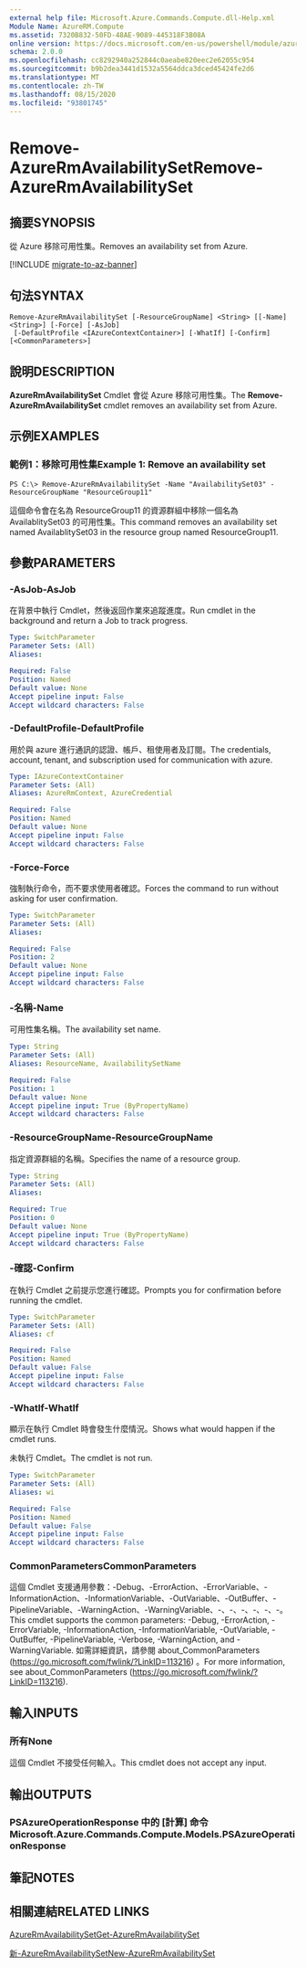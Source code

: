 ```yaml
---
external help file: Microsoft.Azure.Commands.Compute.dll-Help.xml
Module Name: AzureRM.Compute
ms.assetid: 7320B832-50FD-48AE-9089-445318F3B08A
online version: https://docs.microsoft.com/en-us/powershell/module/azurerm.compute/remove-azurermavailabilityset
schema: 2.0.0
ms.openlocfilehash: cc8292940a252844c0aeabe820eec2e62055c954
ms.sourcegitcommit: b9b2dea3441d1532a5564ddca3dced45424fe2d6
ms.translationtype: MT
ms.contentlocale: zh-TW
ms.lasthandoff: 08/15/2020
ms.locfileid: "93801745"
---
```

# <span data-ttu-id="8bf8f-101">Remove-AzureRmAvailabilitySet</span><span class="sxs-lookup"><span data-stu-id="8bf8f-101">Remove-AzureRmAvailabilitySet</span></span>

## <span data-ttu-id="8bf8f-102">摘要</span><span class="sxs-lookup"><span data-stu-id="8bf8f-102">SYNOPSIS</span></span>
<span data-ttu-id="8bf8f-103">從 Azure 移除可用性集。</span><span class="sxs-lookup"><span data-stu-id="8bf8f-103">Removes an availability set from Azure.</span></span>

[!INCLUDE [migrate-to-az-banner](../../includes/migrate-to-az-banner.md)]

## <span data-ttu-id="8bf8f-104">句法</span><span class="sxs-lookup"><span data-stu-id="8bf8f-104">SYNTAX</span></span>

```
Remove-AzureRmAvailabilitySet [-ResourceGroupName] <String> [[-Name] <String>] [-Force] [-AsJob]
 [-DefaultProfile <IAzureContextContainer>] [-WhatIf] [-Confirm] [<CommonParameters>]
```

## <span data-ttu-id="8bf8f-105">說明</span><span class="sxs-lookup"><span data-stu-id="8bf8f-105">DESCRIPTION</span></span>
<span data-ttu-id="8bf8f-106">**AzureRmAvailabilitySet** Cmdlet 會從 Azure 移除可用性集。</span><span class="sxs-lookup"><span data-stu-id="8bf8f-106">The **Remove-AzureRmAvailabilitySet** cmdlet removes an availability set from Azure.</span></span>

## <span data-ttu-id="8bf8f-107">示例</span><span class="sxs-lookup"><span data-stu-id="8bf8f-107">EXAMPLES</span></span>

### <span data-ttu-id="8bf8f-108">範例1：移除可用性集</span><span class="sxs-lookup"><span data-stu-id="8bf8f-108">Example 1: Remove an availability set</span></span>
```
PS C:\> Remove-AzureRmAvailabilitySet -Name "AvailabilitySet03" -ResourceGroupName "ResourceGroup11"
```

<span data-ttu-id="8bf8f-109">這個命令會在名為 ResourceGroup11 的資源群組中移除一個名為 AvailablitySet03 的可用性集。</span><span class="sxs-lookup"><span data-stu-id="8bf8f-109">This command removes an availability set named AvailablitySet03 in the resource group named ResourceGroup11.</span></span>

## <span data-ttu-id="8bf8f-110">參數</span><span class="sxs-lookup"><span data-stu-id="8bf8f-110">PARAMETERS</span></span>

### <span data-ttu-id="8bf8f-111">-AsJob</span><span class="sxs-lookup"><span data-stu-id="8bf8f-111">-AsJob</span></span>
<span data-ttu-id="8bf8f-112">在背景中執行 Cmdlet，然後返回作業來追蹤進度。</span><span class="sxs-lookup"><span data-stu-id="8bf8f-112">Run cmdlet in the background and return a Job to track progress.</span></span>

```yaml
Type: SwitchParameter
Parameter Sets: (All)
Aliases: 

Required: False
Position: Named
Default value: None
Accept pipeline input: False
Accept wildcard characters: False
```

### <span data-ttu-id="8bf8f-113">-DefaultProfile</span><span class="sxs-lookup"><span data-stu-id="8bf8f-113">-DefaultProfile</span></span>
<span data-ttu-id="8bf8f-114">用於與 azure 進行通訊的認證、帳戶、租使用者及訂閱。</span><span class="sxs-lookup"><span data-stu-id="8bf8f-114">The credentials, account, tenant, and subscription used for communication with azure.</span></span>

```yaml
Type: IAzureContextContainer
Parameter Sets: (All)
Aliases: AzureRmContext, AzureCredential

Required: False
Position: Named
Default value: None
Accept pipeline input: False
Accept wildcard characters: False
```

### <span data-ttu-id="8bf8f-115">-Force</span><span class="sxs-lookup"><span data-stu-id="8bf8f-115">-Force</span></span>
<span data-ttu-id="8bf8f-116">強制執行命令，而不要求使用者確認。</span><span class="sxs-lookup"><span data-stu-id="8bf8f-116">Forces the command to run without asking for user confirmation.</span></span>

```yaml
Type: SwitchParameter
Parameter Sets: (All)
Aliases: 

Required: False
Position: 2
Default value: None
Accept pipeline input: False
Accept wildcard characters: False
```

### <span data-ttu-id="8bf8f-117">-名稱</span><span class="sxs-lookup"><span data-stu-id="8bf8f-117">-Name</span></span>
<span data-ttu-id="8bf8f-118">可用性集名稱。</span><span class="sxs-lookup"><span data-stu-id="8bf8f-118">The availability set name.</span></span>

```yaml
Type: String
Parameter Sets: (All)
Aliases: ResourceName, AvailabilitySetName

Required: False
Position: 1
Default value: None
Accept pipeline input: True (ByPropertyName)
Accept wildcard characters: False
```

### <span data-ttu-id="8bf8f-119">-ResourceGroupName</span><span class="sxs-lookup"><span data-stu-id="8bf8f-119">-ResourceGroupName</span></span>
<span data-ttu-id="8bf8f-120">指定資源群組的名稱。</span><span class="sxs-lookup"><span data-stu-id="8bf8f-120">Specifies the name of a resource group.</span></span>

```yaml
Type: String
Parameter Sets: (All)
Aliases: 

Required: True
Position: 0
Default value: None
Accept pipeline input: True (ByPropertyName)
Accept wildcard characters: False
```

### <span data-ttu-id="8bf8f-121">-確認</span><span class="sxs-lookup"><span data-stu-id="8bf8f-121">-Confirm</span></span>
<span data-ttu-id="8bf8f-122">在執行 Cmdlet 之前提示您進行確認。</span><span class="sxs-lookup"><span data-stu-id="8bf8f-122">Prompts you for confirmation before running the cmdlet.</span></span>

```yaml
Type: SwitchParameter
Parameter Sets: (All)
Aliases: cf

Required: False
Position: Named
Default value: False
Accept pipeline input: False
Accept wildcard characters: False
```

### <span data-ttu-id="8bf8f-123">-WhatIf</span><span class="sxs-lookup"><span data-stu-id="8bf8f-123">-WhatIf</span></span>
<span data-ttu-id="8bf8f-124">顯示在執行 Cmdlet 時會發生什麼情況。</span><span class="sxs-lookup"><span data-stu-id="8bf8f-124">Shows what would happen if the cmdlet runs.</span></span>

<span data-ttu-id="8bf8f-125">未執行 Cmdlet。</span><span class="sxs-lookup"><span data-stu-id="8bf8f-125">The cmdlet is not run.</span></span>

```yaml
Type: SwitchParameter
Parameter Sets: (All)
Aliases: wi

Required: False
Position: Named
Default value: False
Accept pipeline input: False
Accept wildcard characters: False
```

### <span data-ttu-id="8bf8f-126">CommonParameters</span><span class="sxs-lookup"><span data-stu-id="8bf8f-126">CommonParameters</span></span>
<span data-ttu-id="8bf8f-127">這個 Cmdlet 支援通用參數：-Debug、-ErrorAction、-ErrorVariable、-InformationAction、-InformationVariable、-OutVariable、-OutBuffer、-PipelineVariable、-WarningAction、-WarningVariable、-、-、-、-、-、-。</span><span class="sxs-lookup"><span data-stu-id="8bf8f-127">This cmdlet supports the common parameters: -Debug, -ErrorAction, -ErrorVariable, -InformationAction, -InformationVariable, -OutVariable, -OutBuffer, -PipelineVariable, -Verbose, -WarningAction, and -WarningVariable.</span></span> <span data-ttu-id="8bf8f-128">如需詳細資訊，請參閱 about_CommonParameters (https://go.microsoft.com/fwlink/?LinkID=113216) 。</span><span class="sxs-lookup"><span data-stu-id="8bf8f-128">For more information, see about_CommonParameters (https://go.microsoft.com/fwlink/?LinkID=113216).</span></span>

## <span data-ttu-id="8bf8f-129">輸入</span><span class="sxs-lookup"><span data-stu-id="8bf8f-129">INPUTS</span></span>

### <span data-ttu-id="8bf8f-130">所有</span><span class="sxs-lookup"><span data-stu-id="8bf8f-130">None</span></span>
<span data-ttu-id="8bf8f-131">這個 Cmdlet 不接受任何輸入。</span><span class="sxs-lookup"><span data-stu-id="8bf8f-131">This cmdlet does not accept any input.</span></span>

## <span data-ttu-id="8bf8f-132">輸出</span><span class="sxs-lookup"><span data-stu-id="8bf8f-132">OUTPUTS</span></span>

### <span data-ttu-id="8bf8f-133">PSAzureOperationResponse 中的 [計算] 命令</span><span class="sxs-lookup"><span data-stu-id="8bf8f-133">Microsoft.Azure.Commands.Compute.Models.PSAzureOperationResponse</span></span>

## <span data-ttu-id="8bf8f-134">筆記</span><span class="sxs-lookup"><span data-stu-id="8bf8f-134">NOTES</span></span>

## <span data-ttu-id="8bf8f-135">相關連結</span><span class="sxs-lookup"><span data-stu-id="8bf8f-135">RELATED LINKS</span></span>

[<span data-ttu-id="8bf8f-136">AzureRmAvailabilitySet</span><span class="sxs-lookup"><span data-stu-id="8bf8f-136">Get-AzureRmAvailabilitySet</span></span>](./Get-AzureRmAvailabilitySet.md)

[<span data-ttu-id="8bf8f-137">新-AzureRmAvailabilitySet</span><span class="sxs-lookup"><span data-stu-id="8bf8f-137">New-AzureRmAvailabilitySet</span></span>](./New-AzureRmAvailabilitySet.md)



